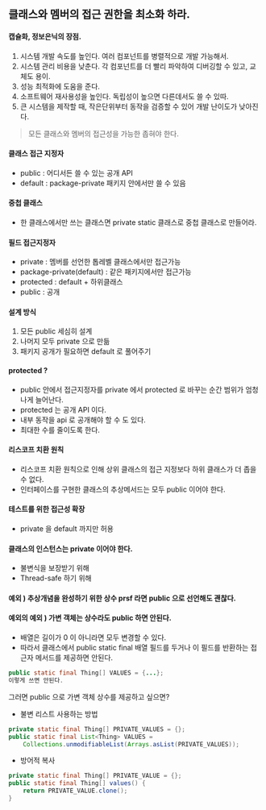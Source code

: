 ## 클래스와 멤버의 접근 권한을 최소화 하라.

#### 캡슐화, 정보은닉의 장점.
1. 시스템 개발 속도를 높인다. 여러 컴포넌트를 병렬적으로 개발 가능해서.
1. 시스템 관리 비용을 낮춘다. 각 컴포넌트를 더 빨리 파악하여 디버깅할 수 있고, 교체도 용이.
1. 성능 최적화에 도움을 준다.
1. 소프트웨어 재사용성을 높인다. 독립성이 높으면 다른데서도 쓸 수 있따.
1. 큰 시스템을 제작할 때, 작은단위부터 동작을 검증할 수 있어 개발 난이도가 낮아진다.

> 모든 클래스와 멤버의 접근성을 가능한 좁혀야 한다.

#### 클래스 접근 지정자
 - public : 어디서든 쓸 수 있는 공개 API
 - default : package-private 패키지 안에서만 쓸 수 있음

#### 중첩 클래스
 - 한 클래스에서만 쓰는 클래스면 private static 클래스로 중첩 클래스로 만들어라.
 
#### 필드 접근지정자
 - private : 멤버를 선언한 톱레벨 클래스에서만 접근가능
 - package-private(default) : 같은 패키지에서만 접근가능
 - protected : default + 하위클래스
 - public : 공개
 
#### 설계 방식
 1. 모든 public 세심히 설계
 2. 나머지 모두 private 으로 만듦
 3. 패키지 공개가 필요하면 default 로 풀어주기

#### protected ?
 - public 안에서 접근지정자를 private 에서 protected 로 바꾸는 순간 범위가 엄청나게 늘어난다.
 - protected 는 공개 API 이다.
 - 내부 동작을 api 로 공개해야 할 수 도 있다.
 - 최대한 수를 줄이도록 한다.
 
#### 리스코프 치환 원칙
 - 리스코프 치환 원칙으로 인해 상위 클래스의 접근 지정보다 하위 클래스가 더 좁을 수 없다.
 - 인터페이스를 구현한 클래스의 추상메서드는 모두 public 이어야 한다.
 
#### 테스트를 위한 접근성 확장
 - private 을 default 까지만 허용
 
#### 클래스의 인스턴스는 private 이어야 한다.
 - 불변식을 보장받기 위해
 - Thread-safe 하기 위해
 
#### 예외 ) 추상개념을 완성하기 위한 상수 prsf 라면 public 으로 선언해도 괜찮다.
#### 예외의 예외 ) 가변 객체는 상수라도 public 하면 안된다.
 - 배열은 길이가 0 이 아니라면 모두 변경할 수 있다.
 - 따라서 클래스에서 public static final 배열 필드를 두거나 이 필드를 반환하는 접근자 메서드를 제공하면 안된다.
 
```java
public static final Thing[] VALUES = {...};
이렇게 쓰면 안된다.
```

그러면 public 으로 가변 객체 상수를 제공하고 싶으면?

- 불변 리스트 사용하는 방법
```java
private static final Thing[] PRIVATE_VALUES = {};
public static final List<Thing> VALUES = 
    Collections.unmodifiableList(Arrays.asList(PRIVATE_VALUES));
```
- 방어적 복사
```java
private static final Thing[] PRIVATE_VALUE = {};
public static final Thing[] values() {
    return PRIVATE_VALUE.clone();
}
```
